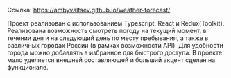 Ссылка: https://ambyvaltsev.github.io/weather-forecast/

Проект реализован с использованием Typescript, React и Redux(Toolkit). Реализована возможность смотреть погоду на текущий момент, в течении дня и на следующий день по месту пребывания, а также в различных городах России (в рамках возможности API). Для удобности города можно добавлять в избранное для быстрого доступа. В проекте мало уделяется внешней составляющей и больший акцент сделан на функционале.


